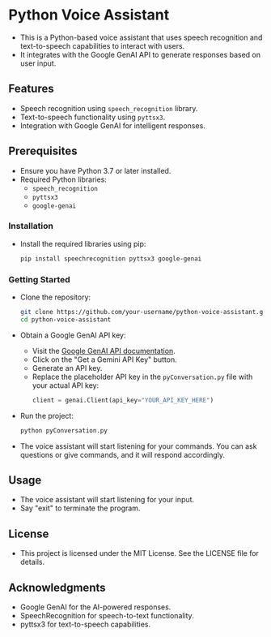 # Python Voice Assistant

- This is a Python-based voice assistant that uses speech recognition and text-to-speech capabilities to interact with users.
- It integrates with the Google GenAI API to generate responses based on user input.

## Features

- Speech recognition using `speech_recognition` library.
- Text-to-speech functionality using `pyttsx3`.
- Integration with Google GenAI for intelligent responses.

## Prerequisites

- Ensure you have Python 3.7 or later installed.
- Required Python libraries:
    - `speech_recognition`
    - `pyttsx3`
    - `google-genai`

### Installation

- Install the required libraries using pip:

    ```bash
    pip install speechrecognition pyttsx3 google-genai
    ```

### Getting Started

- Clone the repository:

    ```bash
    git clone https://github.com/your-username/python-voice-assistant.git
    cd python-voice-assistant
    ```

- Obtain a Google GenAI API key:
    - Visit the [Google GenAI API documentation](https://ai.google.dev/gemini-api/docs/api-key).
    - Click on the "Get a Gemini API Key" button.
    - Generate an API key.
    - Replace the placeholder API key in the `pyConversation.py` file with your actual API key:
        ```python
        client = genai.Client(api_key="YOUR_API_KEY_HERE")
        ```

- Run the project:

    ```bash
    python pyConversation.py
    ```

- The voice assistant will start listening for your commands. You can ask questions or give commands, and it will respond accordingly.

## Usage

- The voice assistant will start listening for your input.
- Say "exit" to terminate the program.

## License

- This project is licensed under the MIT License. See the LICENSE file for details.

## Acknowledgments

- Google GenAI for the AI-powered responses.
- SpeechRecognition for speech-to-text functionality.
- pyttsx3 for text-to-speech capabilities.